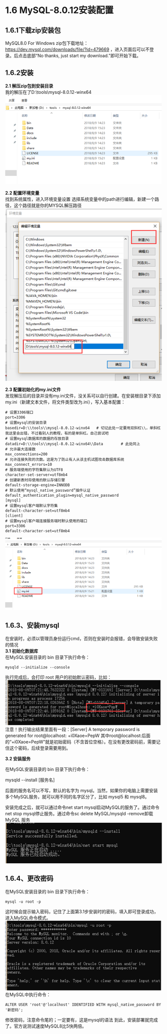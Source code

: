 # 1.6 MySQL-8.0.12安装配置

## 1.6.1下载zip安装包
MySQL8.0 For Windows zip包下载地址：https://dev.mysql.com/downloads/file/?id=479669 ，进入页面后可以不登录。后点击底部“No thanks, just start my download.”即可开始下载。

## 1.6.2安装  
**2.1 解压zip包到安装目录**  
我的解压在了D:\tools\mysql-8.0.12-winx64  
![](./img/mysql0.png)  

**2.2 配置环境变量**  
找到系统属性，进入环境变量设置  选择系统变量中的path进行编辑，新建一个路径，这个路径就是你的MYSQL解压路径  
![](./img/mysql1.png)  

**2.3 配置初始化的my.ini文件**  
 发现解压后的目录并没有my.ini文件，没关系可以自行创建。在安装根目录下添加 my.ini（新建文本文件，将文件类型改为.ini），写入基本配置：  
```[mysqld]
# 设置3306端口
port=3306
# 设置mysql的安装目录
basedir=D:\\tools\\mysql-8.0.12-winx64   # 切记此处一定要用双斜杠\\，单斜杠我这里会出错，不过看别人的教程，有的是单斜杠。自己尝试吧
# 设置mysql数据库的数据的存放目录
datadir=D:\\tools\\mysql-8.0.12-winx64\\Data		# 此处同上
# 允许最大连接数
max_connections=200
# 允许连接失败的次数。这是为了防止有人从该主机试图攻击数据库系统
max_connect_errors=10
# 服务端使用的字符集默认为UTF8
character-set-server=utf8mb4
# 创建新表时将使用的默认存储引擎
default-storage-engine=INNODB
# 默认使用“mysql_native_password”插件认证
default_authentication_plugin=mysql_native_password
[mysql]
# 设置mysql客户端默认字符集
default-character-set=utf8mb4
[client]
# 设置mysql客户端连接服务端时默认使用的端口
port=3306
default-character-set=utf8mb4
```
![](./img/mysql2.png)  

## 1.6.3、安装mysql  
在安装时，必须以管理员身份运行cmd，否则在安装时会报错，会导致安装失败的情况  
**3.1 初始化数据库**  
在MySQL安装目录的 bin 目录下执行命令： 
```
mysqld --initialize --console
```
执行完成后，会打印 root 用户的初始默认密码，比如：
![](./img/mysql3.png)  
注意！执行输出结果里面有一段：[Server] A temporary password is generated for root@localhost: +i0Xaoe=PepW 其中root@localhost:后面的“+i0Xaoe=PepW”就是初始密码（不含首位空格）。在没有更改密码前，需要记住这个密码，后续登录需要用到。

**3.2 安装服务**

在MySQL安装目录的 bin 目录下执行命令：

mysqld --install [服务名]

后面的服务名可以不写，默认的名字为 mysql。当然，如果你的电脑上需要安装多个MySQL服务，就可以用不同的名字区分了，比如 mysql5 和 mysql8。

安装完成之后，就可以通过命令net start mysql启动MySQL的服务了。通过命令net stop mysql停止服务。通过命令sc delete MySQL/mysqld -remove卸载 MySQL 服务  
![](./img/mysql4.png)  

## 1.6.4、更改密码

在MySQL安装目录的 bin 目录下执行命令：
```
mysql -u root -p
```
这时候会提示输入密码，记住了上面第3.1步安装时的密码，填入即可登录成功，进入MySQL命令模式。
![](./img/mysql5.png)  
在MySQL中执行命令：
```
ALTER USER 'root'@'localhost' IDENTIFIED WITH mysql_native_password BY '新密码';  
```
修改密码，注意命令尾的；一定要有，这是mysql的语法
到此，安装部署就完成了。官方说测试速度MySQL8比5快两倍。